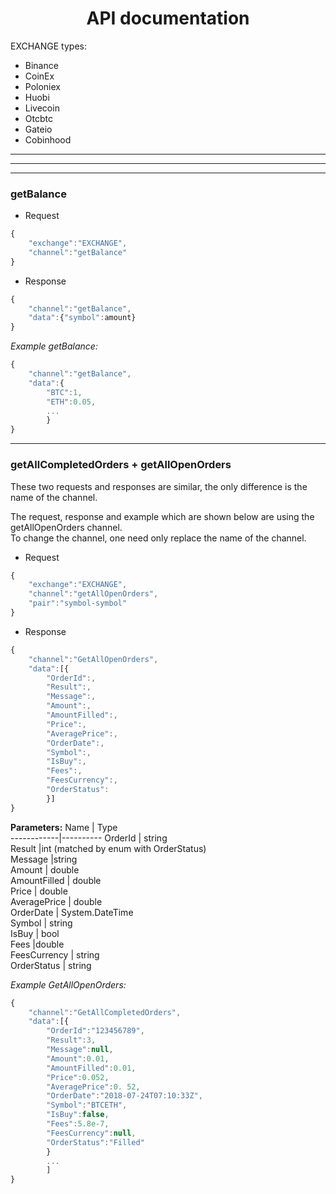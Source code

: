 <!--Heading-->

# <center> **API documentation**</center>

EXCHANGE types:
<!--UL-->
* Binance
* CoinEx
* Poloniex
* Huobi
* Livecoin
* Otcbtc
* Gateio
* Cobinhood
---
---
---

<!--getBalance-->
### **getBalance**
* Request

<!--Code Block-->
```JavaScript
{
    "exchange":"EXCHANGE",
    "channel":"getBalance"
}
```
* Response
```JavaScript
{
    "channel":"getBalance",
    "data":{"symbol":amount}
}
```
_Example getBalance:_ 
```JavaScript
{
    "channel":"getBalance",
    "data":{
        "BTC":1,
        "ETH":0.05,
        ...
        }
}
```
---
<!--getBalance-->
### **getAllCompletedOrders + getAllOpenOrders**
<p>These two requests and responses are similar, the only difference is the name of the channel. </p>
<p>The request, response and example which are shown below are using the getAllOpenOrders channel.
<br>
To change the channel, one need only replace the name of the channel.</p>

* Request

<!--Code Block-->
```JavaScript
{
    "exchange":"EXCHANGE",
    "channel":"getAllOpenOrders",
    "pair":"symbol-symbol"
}
```
* Response
```JavaScript
{
    "channel":"GetAllOpenOrders",
    "data":[{
        "OrderId":,
        "Result":,
        "Message":,
        "Amount":,
        "AmountFilled":,
        "Price":,
        "AveragePrice":,
        "OrderDate":,
        "Symbol":,
        "IsBuy":,
        "Fees":,
        "FeesCurrency":,
        "OrderStatus":
        }]
}
```
**Parameters:**
 Name       |   Type   
------------|----------
OrderId |    string     
Result |int (matched by enum with OrderStatus)     
Message |string           
Amount | double         
AmountFilled | double           
Price | double           
AveragePrice | double           
OrderDate | System.DateTime           
Symbol | string           
IsBuy | bool           
Fees |double          
FeesCurrency | string           
OrderStatus | string           



_Example GetAllOpenOrders:_
```JavaScript
{
    "channel":"GetAllCompletedOrders",
    "data":[{
        "OrderId":"123456789",
        "Result":3,
        "Message":null,
        "Amount":0.01,
        "AmountFilled":0.01,
        "Price":0.052,
        "AveragePrice":0. 52,
        "OrderDate":"2018-07-24T07:10:33Z",
        "Symbol":"BTCETH",
        "IsBuy":false,
        "Fees":5.8e-7,
        "FeesCurrency":null,
        "OrderStatus":"Filled"
        }
        ...
        ]
}
```